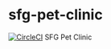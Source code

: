# sfg-pet-clinic
[![CircleCI](https://circleci.com/gh/izaki93/sfg-pet-clinic.svg?style=svg)](https://circleci.com/gh/izaki93/sfg-pet-clinic)
SFG Pet Clinic
